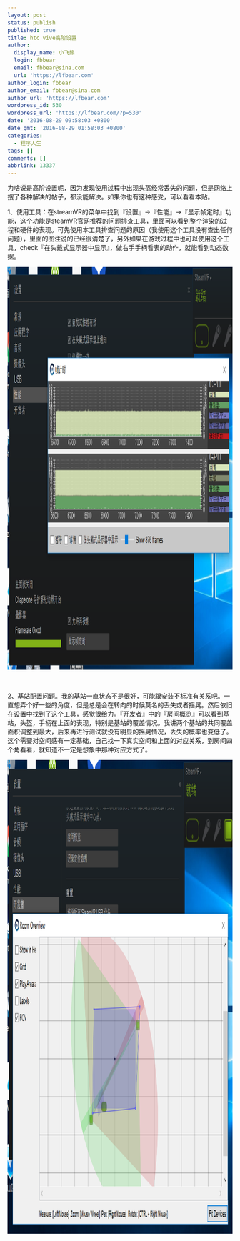 ```yaml
---
layout: post
status: publish
published: true
title: htc vive高阶设置
author:
  display_name: 小飞熊
  login: fbbear
  email: fbbear@sina.com
  url: 'https://lfbear.com'
author_login: fbbear
author_email: fbbear@sina.com
author_url: 'https://lfbear.com'
wordpress_id: 530
wordpress_url: 'https://lfbear.com/?p=530'
date: '2016-08-29 09:58:03 +0800'
date_gmt: '2016-08-29 01:58:03 +0800'
categories:
  - 程序人生
tags: []
comments: []
abbrlink: 13337
---
```

<p>为啥说是高阶设置呢，因为发现使用过程中出现头盔经常丢失的问题，但是网络上搜了各种解决的帖子，都没能解决。如果你也有这种感受，可以看看本贴。</p>
<p><!--more--></p>
<p>1、使用工具：在streamVR的菜单中找到『设置』->『性能』->『显示帧定时』功能，这个功能是steamVR官网推荐的问题排查工具，里面可以看到整个渲染的过程和硬件的表现。可先使用本工具排查问题的原因（我使用这个工具没有查出任何问题），里面的图注说的已经很清楚了，另外如果在游戏过程中也可以使用这个工具，check『在头戴式显示器中显示』，做右手手柄看表的动作，就能看到动态数据。</p>
<p><img class="aligncenter size-full wp-image-529" src="/assets/images/2016/08/捕获2.png" alt="捕获2" width="1366" height="902" /></p>
<p>&nbsp;</p>
<p>2、基站配置问题。我的基站一直状态不是很好，可能跟安装不标准有关系吧。一直想弄个好一些的角度，但是总是会在转向的时候莫名的丢失或者摇晃。然后依旧在设置中找到了这个工具，感觉很给力。『开发者』中的『房间概览』可以看到基站，头盔，手柄在上面的表现，特别是基站的覆盖情况。我讲两个基站的共同覆盖面积调整到最大，后来再进行测试就没有明显的摇晃情况，丢失的概率也变低了。这个需要对空间感有一定基础，自己找一下真实空间和上面的对应关系，到房间四个角看看，就知道不一定是想象中那种对应方式了。</p>
<p><img class="aligncenter size-full wp-image-528" src="/assets/images/2016/08/捕获1.png" alt="捕获1" width="1434" height="1061" /></p>
